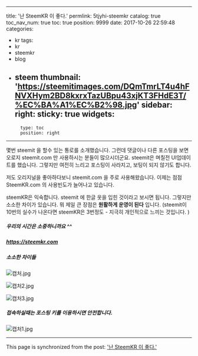 
---
title: '난 SteemKR 이 좋다.'
permlink: 5tjyhi-steemkr
catalog: true
toc_nav_num: true
toc: true
position: 9999
date: 2017-10-26 22:59:48
categories:
- kr
tags:
- kr
- steemkr
- blog
- steem
thumbnail: 'https://steemitimages.com/DQmTmrLT4u4hFNVXHym2BD8kxrxTazUBpu43xjKT3FHdE3T/%EC%BA%A1%EC%B2%98.jpg'
sidebar:
    right:
        sticky: true
widgets:
    -
        type: toc
        position: right
---


몇번 steemit 을 할수 있는 통로를 소개했습니다.  그런데 댓글이나 다른 포스팅을 보면 오로지 steemit.com 만 사용하시는 분들이 많으시더군요. steemit은 며칠전 UI업데이트를 했습니다. 그렇지만 여전히 느리고 포스팅이 사라지고, 보팅이 되지 않기도 합니다. 

저도 오리지널을 좋아하다보니 steemit.com 을 주로 사용해왔습니다. 이제는 점점 SteemKR.com 의 사용빈도가 늘어나고 있습니다. 

steemKR은 익숙합니다. steemit 에 한글 옷을 입힌 것이라고 보시면 됩니다. 그렇지만 소소한 차이가 있습니다. 
뭐 제일 큰 장점은 **원활하게 운영이 된다** 입니다. (steemit이 10번의 실수가 나온다면 steemKR은 3번정도 - 지극히 개인적으로 느끼는 것입니다. )
##### 우리의 시간은 소중하니까요 ^^

##### https://steemkr.com
##### 소소한 차이들
![캡처.jpg](https://steemitimages.com/DQmTmrLT4u4hFNVXHym2BD8kxrxTazUBpu43xjKT3FHdE3T/%EC%BA%A1%EC%B2%98.jpg)

![캡처2.jpg](https://steemitimages.com/DQmSLaioKXLngbrxnjD5MqMPCgbaW5KUt3mRLBGxcGPigfJ/%EC%BA%A1%EC%B2%982.jpg)

![캡처3.jpg](https://steemitimages.com/DQmUMSjGsEqZfHWT3gtCBhqCL6jvfHwy5iJYsSY6mH4Djtz/%EC%BA%A1%EC%B2%983.jpg)


##### 접속하실때는 포스팅 키를 이용하시면 안전합니다. 
![캡처1.jpg](https://steemitimages.com/DQmQTu4ncT19vd4UAH7ZXuQH5kCHGf5J5X4WBqHEQbAPEKJ/%EC%BA%A1%EC%B2%981.jpg)

- - -

This page is synchronized from the post: ['난 SteemKR 이 좋다.'](https://steemit.com/@kingbit/5tjyhi-steemkr)
